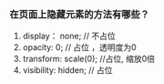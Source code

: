 ### 在页面上隐藏元素的方法有哪些？  
1. display： none;  // 不占位
2. opacity: 0; // 占位 ，透明度为0 
3. transform: scale(0); //占位, 缩放0倍  
4. visibility: hidden; // 占位  

